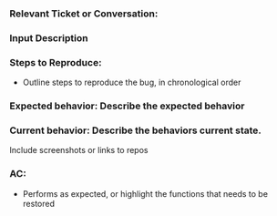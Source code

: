 ### Relevant Ticket or Conversation:

### Input Description

### Steps to Reproduce:
  - Outline steps to reproduce the bug, in chronological order 

### Expected behavior: Describe the expected behavior

### Current behavior: Describe the behaviors current state.

Include screenshots or links to repos

### AC:

  - Performs as expected, or highlight the functions that needs to be restored
